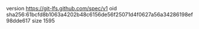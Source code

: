 version https://git-lfs.github.com/spec/v1
oid sha256:61bcfd8b1063a4202b48c6156de56f25071d4f0627a56a34286198ef98dde617
size 1595

